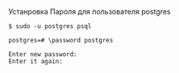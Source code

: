 Устанровка Пароля для пользователя postgres
```
$ sudo -u postgres psql

postgres=# \password postgres

Enter new password: 
Enter it again:
```
